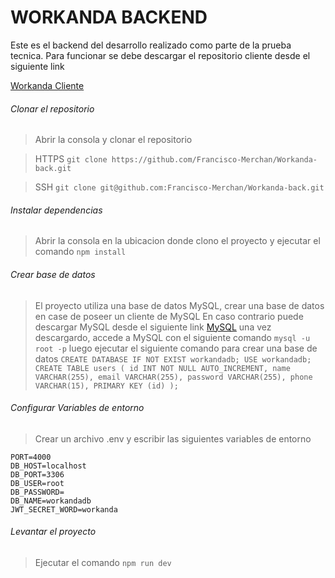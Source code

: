 # WORKANDA BACKEND
Este es el backend del desarrollo realizado como parte de la prueba tecnica.
Para funcionar se debe descargar el repositorio cliente desde el siguiente link

[Workanda Cliente](https://github.com/Francisco-Merchan/Workanda-front "Workanda Cliente")

###### Clonar el repositorio
>Abrir la consola y clonar el repositorio

>HTTPS
`git clone https://github.com/Francisco-Merchan/Workanda-back.git`

>SSH
`git clone git@github.com:Francisco-Merchan/Workanda-back.git`

###### Instalar dependencias
>Abrir la consola en la ubicacion donde clono el proyecto y ejecutar el comando
`npm install`

###### Crear base de datos
>El proyecto utiliza una base de datos MySQL, crear una base de datos en case de poseer un cliente de MySQL
En caso contrario puede descargar MySQL desde el siguiente link
[MySQL](https://dev.mysql.com/downloads/mysql/ "MySQL")
una vez descargardo, accede a MySQL con el siguiente comando
`mysql -u root -p`
luego ejecutar el siguiente comando para crear una base de datos
`CREATE DATABASE IF NOT EXIST workandadb;
USE workandadb;
CREATE TABLE users (
  id INT NOT NULL AUTO_INCREMENT,
  name VARCHAR(255),
  email VARCHAR(255),
  password VARCHAR(255),
  phone VARCHAR(15),
  PRIMARY KEY (id)
);`

######  Configurar Variables de entorno
>Crear un archivo .env y escribir las siguientes variables de entorno

    PORT=4000
    DB_HOST=localhost
    DB_PORT=3306
    DB_USER=root
    DB_PASSWORD=
    DB_NAME=workandadb
    JWT_SECRET_WORD=workanda

###### Levantar el proyecto
>Ejecutar el comando 
`npm run dev`

